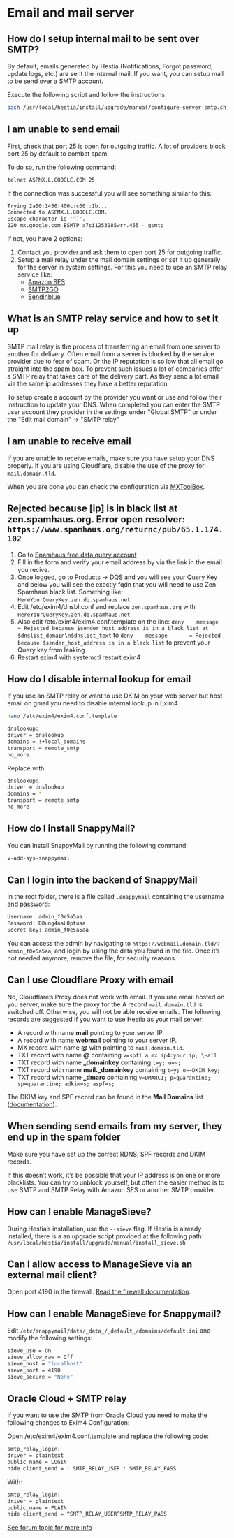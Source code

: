 # Email and mail server

## How do I setup internal mail to be sent over SMTP?

By default, emails generated by Hestia (Notifications, Forgot password, update logs, etc.) are sent the internal mail. If you want, you can setup mail to be send over a SMTP account.

Execute the following script and follow the instructions:

```bash
bash /usr/local/hestia/install/upgrade/manual/configure-server-smtp.sh
```

## I am unable to send email

First, check that port 25 is open for outgoing traffic. A lot of providers block port 25 by default to combat spam.

To do so, run the following command:

```bash
telnet ASPMX.L.GOOGLE.COM 25
```

If the connection was successful you will see something similar to this:

```bash
Trying 2a00:1450:400c:c00::1b...
Connected to ASPMX.L.GOOGLE.COM.
Escape character is '^]'.
220 mx.google.com ESMTP a7si1253985wrr.455 - gsmtp
```

If not, you have 2 options:

1. Contact you provider and ask them to open port 25 for outgoing traffic.
2. Setup a mail relay under the mail domain settings or set it up generally for the server in system settings. For this you need to use an SMTP relay service like:
   - [Amazon SES](https://aws.amazon.com/ses/)
   - [SMTP2GO](https://www.smtp2go.com)
   - [Sendinblue](https://www.sendinblue.com)

## What is an SMTP relay service and how to set it up

SMTP mail relay is the process of transferring an email from one server to another for delivery. Often email from a server is blocked by the service provider due to fear of spam. Or the IP reputation is so low that all email go straight into the spam box. To prevent such issues a lot of companies offer a SMTP relay that takes care of the delivery part. As they send a lot email via the same ip addresses they have a better reputation.

To setup create a account by the provider you want or use and follow their instruction to update your DNS. When completed you can enter the SMTP user account they provider in the settings under "Global SMTP" or under the "Edit mail domain" -> "SMTP relay"

## I am unable to receive email

If you are unable to receive emails, make sure you have setup your DNS properly. If you are using Cloudflare, disable the use of the proxy for `mail.domain.tld`.

When you are done you can check the configuration via [MXToolBox](https://mxtoolbox.com/MXLookup.aspx).

## Rejected because [ip] is in black list at zen.spamhaus.org. Error open resolver: `https://www.spamhaus.org/returnc/pub/65.1.174.102`

1. Go to [Spamhaus free data query account](https://www.spamhaus.com/free-trial/sign-up-for-a-free-data-query-service-account/)
1. Fill in the form and verify your email address by via the link in the email you recive.
1. Once logged, go to Products → DQS and you will see your Query Key and below you will see the exactly fqdn that you will need to use Zen Spamhaus black list. Something like: `HereYourQueryKey.zen.dq.spamhaus.net`
1. Edit /etc/exim4/dnsbl.conf and replace `zen.spamhaus.org` with `HereYourQueryKey.zen.dq.spamhaus.net`
1. Also edit /etc/exim4/exim4.conf.template on the line: `deny    message       = Rejected because $sender_host_address is in a black list at $dnslist_domain\n$dnslist_text` to `deny    message       = Rejected because $sender_host_address is in a black list` to prevent your Query key from leaking
1. Restart exim4 with systemctl restart exim4

## How do I disable internal lookup for email

If you use an SMTP relay or want to use DKIM on your web server but host email on gmail you need to disable internal lookup in Exim4.

```bash
nano /etc/exim4/exim4.conf.template
```

```bash
dnslookup:
driver = dnslookup
domains = !+local_domains
transport = remote_smtp
no_more
```

Replace with:

```bash
dnslookup:
driver = dnslookup
domains = *
transport = remote_smtp
no_more
```

## How do I install SnappyMail?

You can install SnappyMail by running the following command:

```bash
v-add-sys-snappymail
```

## Can I login into the backend of SnappyMail

In the root folder, there is a file called `.snappymail` containing the username and password:

```bash
Username: admin_f0e5a5aa
Password: D0ung4naLOptuaa
Secret key: admin_f0e5a5aa
```

You can access the admin by navigating to `https://webmail.domain.tld/?admin_f0e5a5aa`, and login by using the data you found in the file. Once it’s not needed anymore, remove the file, for security reasons.

## Can I use Cloudflare Proxy with email

No, Cloudflare’s Proxy does not work with email. If you use email hosted on you server, make sure the proxy for the A record `mail.domain.tld` is switched off. Otherwise, you will not be able receive emails. The following records are suggested if you want to use Hestia as your mail server:

- A record with name **mail** pointing to your server IP.
- A record with name **webmail** pointing to your server IP.
- MX record with name **@** with pointing to `mail.domain.tld`.
- TXT record with name **@** containing `v=spf1 a mx ip4:your ip; \~all`
- TXT record with name **\_domainkey** containing `t=y; o=~;`
- TXT record with name **mail.\_domainkey** containing `t=y; o=~DKIM key;`
- TXT record with name **\_dmarc** containing `v=DMARC1; p=quarantine; sp=quarantine; adkim=s; aspf=s;`

The DKIM key and SPF record can be found in the **Mail Domains** list ([documentation](../user-guide/mail-domains#get-dns-records)).

## When sending send emails from my server, they end up in the spam folder

Make sure you have set up the correct RDNS, SPF records and DKIM records.

If this doesn’t work, it’s be possible that your IP address is on one or more blacklists. You can try to unblock yourself, but often the easier method is to use SMTP and SMTP Relay with Amazon SES or another SMTP provider.

## How can I enable ManageSieve?

During Hestia’s installation, use the `--sieve` flag. If Hestia is already installed, there is a an upgrade script provided at the following path: `/usr/local/hestia/install/upgrade/manual/install_sieve.sh`

## Can I allow access to ManageSieve via an external mail client?

Open port 4190 in the firewall. [Read the firewall documentation](./firewall).

## How can I enable ManageSieve for Snappymail?

Edit `/etc/snappymail/data/_data_/_default_/domains/default.ini` and modify the following settings:

```bash
sieve_use = On
sieve_allow_raw = Off
sieve_host = "localhost"
sieve_port = 4190
sieve_secure = "None"
```

## Oracle Cloud + SMTP relay

If you want to use the SMTP from Oracle Cloud you need to make the following changes to Exim4 Configuration:

Open /etc/exim4/exim4.conf.template and replace the following code:

```bash
smtp_relay_login:
driver = plaintext
public_name = LOGIN
hide client_send = : SMTP_RELAY_USER : SMTP_RELAY_PASS
```

With:

```bash
smtp_relay_login:
driver = plaintext
public_name = PLAIN
hide client_send = ^SMTP_RELAY_USER^SMTP_RELAY_PASS
```

[See forum topic for more info](https://forum.hestiacp.com/t/oracle-cloud-email-as-relay-doesnt-works/11304/19?)
